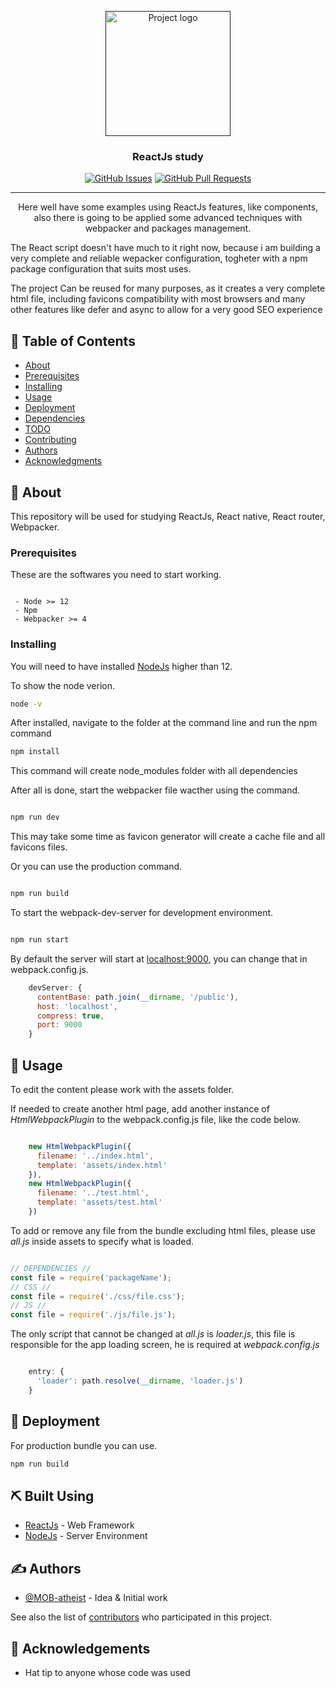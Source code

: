 <p align="center">
  <a href="" rel="noopener">
 <img width=200px height=auto src="https://dwglogo.com/wp-content/uploads/2017/09/1460px-React_logo.png" alt="Project logo"></a>

</p>

<h3 align="center">ReactJs study</h3>

<div align="center">

  [![GitHub Issues](https://img.shields.io/github/issues/MOB-atheist/ReactJS-study?style=flat-square)](https://github.com/MOB-atheist/ReactJS-study/issues)
  [![GitHub Pull Requests](https://img.shields.io/github/issues-pr/MOB-atheist/ReactJS-study?style=flat-square)](https://github.com/MOB-atheist/ReactJS-study/pulls)

</div>

---

<p align="center">Here well have some examples using ReactJs features, like components, also there is going to be applied some advanced techniques with webpacker and packages management.

The React script doesn't have much to it right now, because i am building a very complete and reliable wepacker configuration, togheter with a npm package configuration that suits most uses.

The project Can be reused for many purposes, as it creates a very complete html file, including favicons compatibility with most browsers and many other features like defer and async to allow for a very good SEO experience
    <br> 
</p>

## 📝 Table of Contents
- [About](#about)
- [Prerequisites](#prerequisites)
- [Installing](#installing)
- [Usage](#usage)
- [Deployment](#deployment)
- [Dependencies](#built_using)
- [TODO](../TODO.md)
- [Contributing](../CONTRIBUTING.md)
- [Authors](#authors)
- [Acknowledgments](#acknowledgement)

## 🧐 About <a name = "about"></a>
This repository will be used for studying ReactJs, React native, React router, Webpacker.

### Prerequisites <a name = "prerequisites"></a>
These are the softwares you need to start working.

```

 - Node >= 12
 - Npm
 - Webpacker >= 4

```

### Installing <a name = "installing"></a>
You will need to have installed [NodeJs](https://nodejs.org/en/) higher than 12.

To show the node verion.

```bash
node -v
```

After installed, navigate to the folder at the command line and run the npm command

```bash
npm install
```

This command will create node_modules folder with all dependencies

After all is done, start the webpacker file wacther using the command.

```bash

npm run dev

```

This may take some time as favicon generator will create a cache file and all favicons files.

Or you can use the production command.

```bash

npm run build

```

To start the webpack-dev-server for development environment.

```bash

npm run start

```

By default the server will start at [localhost:9000](localhost:9000), you can change that in webpack.config.js.

```javascript
    devServer: {
      contentBase: path.join(__dirname, '/public'),
      host: 'localhost',
      compress: true,
      port: 9000
    }
```

## 🎈 Usage <a name="usage"></a>
To edit the content please work with the assets folder.

If needed to create another html page, add another instance of *HtmlWebpackPlugin*  to the webpack.config.js file, like the code below.

```javascript

    new HtmlWebpackPlugin({
      filename: '../index.html',
      template: 'assets/index.html'
    }),
    new HtmlWebpackPlugin({
      filename: '../test.html',
      template: 'assets/test.html'
    })

```

To add or remove any file from the bundle excluding html files, please use *all.js* inside assets to specify what is loaded.

```javascript

// DEPENDENCIES //
const file = require('packageName');
// CSS //
const file = require('./css/file.css');
// JS //
const file = require('./js/file.js');

```

The only script that cannot be changed at *all.js* is *loader.js*, this file is responsible for the app loading screen, he is required at *webpack.config.js*

``` javascript

    entry: {
      'loader': path.resolve(__dirname, 'loader.js')
    }

```

## 🚀 Deployment <a name = "deployment"></a>
For production bundle you can use.

```bash
npm run build
```

## ⛏️ Built Using <a name = "built_using"></a>
- [ReactJs](https://reactjs.org/) - Web Framework
- [NodeJs](https://nodejs.org/en/) - Server Environment

## ✍️ Authors <a name = "authors"></a>
- [@MOB-atheist](https://github.com/MOB-atheist) - Idea & Initial work

See also the list of [contributors](https://github.com/kylelobo/The-Documentation-Compendium/contributors) who participated in this project.

## 🎉 Acknowledgements <a name = "acknowledgement"></a>
- Hat tip to anyone whose code was used